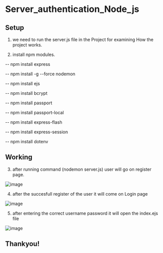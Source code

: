 # Server_authentication_Node_js
## Setup

1. we need to run the server.js file in the Project for examining How the project works.

2. install npm modules.

-- npm install express

-- npm install -g --force nodemon

-- npm install ejs

-- npm install bcrypt

-- npm install passport

-- npm install passport-local

-- npm install express-flash

-- npm install express-session

-- npm install dotenv

## Working

3. after running command (nodemon server.js) user will go on register page.


![image](https://user-images.githubusercontent.com/95858496/177490567-4ec538b5-02b3-47e0-994e-7b5d43189cf1.png)

4. after the succesfull register of the user it will come on Login page

![image](https://user-images.githubusercontent.com/95858496/177490738-4bb98340-9107-4e05-b5cd-aa05ba728ddb.png)

5. after entering the correct username password it will open the index.ejs file

![image](https://user-images.githubusercontent.com/95858496/177491502-c14364f6-1e1e-400f-9aef-92a7cc4548b2.png)


##  Thankyou!
